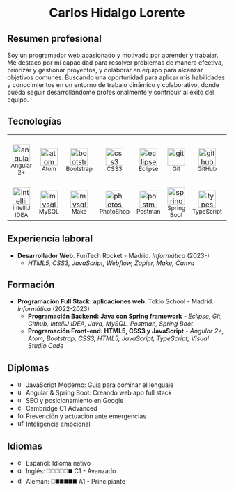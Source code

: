 <h1 align="center">Carlos Hidalgo Lorente</h1>

## Resumen profesional
Soy un programador web apasionado y motivado por aprender y trabajar. Me destaco por mi capacidad para resolver problemas de manera efectiva, priorizar y gestionar proyectos, y colaborar en equipo para alcanzar objetivos comunes. Buscando una oportunidad para aplicar mis habilidades y conocimientos en un entorno de trabajo dinámico y colaborativo, donde pueda seguir desarrollándome profesionalmente y contribuir al éxito del equipo.

## Tecnologías
<table align="center" cellpadding="0" cellspacing="0" width="100%">
    <tr>
      <td align="center"><br /><img src="https://craftsmen.nl/wp/wp-content/uploads/2016/04/angular2.png" alt="angular 2+" width="40" height="40"/><br /><sub>Angular 2+</sub></td>
      <td align="center"><br /><img src="https://upload.wikimedia.org/wikipedia/commons/e/e2/Atom_1.0_icon.png" alt="atom" width="40" height="40"/><br /><sub>Atom</sub></td>
      <td align="center"><br /><img src="https://www.vectorlogo.zone/logos/getbootstrap/getbootstrap-icon.svg" alt="bootstrap" width="40" height="40"/><br /><sub>Bootstrap</sub></td>
      <td align="center"><br /><img src="https://www.vectorlogo.zone/logos/w3_css/w3_css-icon.svg" alt="css3" width="40" height="40"/><br /><sub>CSS3</sub></td>
      <td align="center"><br /><img src="https://cdn.freebiesupply.com/logos/large/2x/eclipse-11-logo-png-transparent.png" alt="eclipse" width="40" height="40"/><br /><sub>Eclipse</sub></td>
      <td align="center"><br /><img src="https://www.vectorlogo.zone/logos/git-scm/git-scm-icon.svg" alt="git" width="40" height="40"/><br /><sub>Git</sub></td>
      <td align="center"><br /><img src="https://www.vectorlogo.zone/logos/github/github-tile.svg" alt="github" width="40" height="40"/><br /><sub>GitHub</sub></td>
      <td align="center"><br /><img src="https://www.vectorlogo.zone/logos/java/java-icon.svg" alt="java" width="40" height="40"/><br /><sub>Java</sub></td>
      <td align="center"><br /><img src="https://www.vectorlogo.zone/logos/javascript/javascript-icon.svg" alt="javascript" width="40" height="40"/><br /><sub>JavaScript</sub></td>
      <td align="center"><br /><img src="https://www.vectorlogo.zone/logos/w3_html5/w3_html5-icon.svg" alt="html5" width="40" height="40"/><br /><sub>HTML5</td>
     </tr>
    <tr>
      <td align="center"><br /><img src="https://upload.wikimedia.org/wikipedia/commons/9/9c/IntelliJ_IDEA_Icon.svg" alt="intellij idea" width="40" height="40"/><br /><sub>IntelliJ IDEA</sub></td>
      <td align="center"><br /><img src="https://www.freepnglogos.com/uploads/logo-mysql-png/logo-mysql-mysql-logo-png-images-are-download-crazypng-21.png" alt="mysql" width="40" height="40"/><br /><sub>MySQL</sub></td>
      <td align="center"><br /><img src="https://res.cloudinary.com/imagist/image/fetch/f_auto/q_auto/c_scale,w_2624/https://images.ctfassets.net/dm4oa8qtogq0/4LP1ix40a63dpOPZhila2Z/6d22ac51f33854d1e759e0f5fa3dd210/make-app-icon-circle.png?_a=ATCqVAA0" alt="mysql" width="40" height="40"/><br /><sub>Make</sub></td>
      <td align="center"><br /><img src="https://upload.wikimedia.org/wikipedia/commons/a/af/Adobe_Photoshop_CC_icon.svg" alt="photoshop" width="40" height="40"/><br /><sub>PhotoShop</sub></td>
      <td align="center"><br /><img src="https://www.vectorlogo.zone/logos/getpostman/getpostman-icon.svg" alt="postman" width="40" height="40"/><br /><sub>Postman</sub></td>
      <td align="center"><br /><img src="https://objectpartners.com/wp-content/uploads/2015/02/spring-boot-project-logo.png" alt="spring-boot" width="40" height="40"/><br /><sub>Spring Boot</sub></td>
      <td align="center"><br /><img src="https://www.vectorlogo.zone/logos/typescriptlang/typescriptlang-icon.svg" alt="typescript" width="40" height="40"/><br /><sub>TypeScript</sub></td>
      <td align="center"><br /><img src="https://www.vectorlogo.zone/logos/visualstudio_code/visualstudio_code-icon.svg" alt="visual-studio-code" width="40" height="40"/><br /><sub>VSC</sub></td>
      <td align="center"><br /><img src="https://www.vectorlogo.zone/logos/webflow/webflow-icon.svg" alt="webflow" width="40" height="40"/><br /><sub>Webflow</sub></td>
      <td align="center"><br /><img src="https://www.vectorlogo.zone/logos/zapier/zapier-icon.svg" alt="zapier" width="40" height="40"/><br /><sub>Zapier</sub></td>
    </tr>
</table>

## Experiencia laboral
* __Desarrollador Web__. FunTech Rocket - Madrid. *Informática* (2023-)
  * *HTML5, CSS3, JavaScript, Webflow, Zapier, Make, Canva*
    
## Formación
* __Programación Full Stack: aplicaciones web__. Tokio School - Madrid. *Informática* (2022-2023)
  * **Programación Backend: Java con Spring framework** - *Eclipse, Git, Github, IntelliJ IDEA, Java, MySQL, Postman, Spring Boot*
  * **Programación Front-end: HTML5, CSS3 y JavaScript** - *Angular 2+, Atom, Bootstrap, CSS3, HTML5, JavaScript, TypeScript, Visual Studio Code*

## Diplomas
* <img src="https://www.vectorlogo.zone/logos/udemy/udemy-icon.svg" alt="udemy" width="15" height="15"/> JavaScript Moderno: Guía para dominar el lenguaje
* <img src="https://www.vectorlogo.zone/logos/udemy/udemy-icon.svg" alt="udemy" width="15" height="15"/> Angular & Spring Boot: Creando web app full stack
* <img src="https://www.vectorlogo.zone/logos/udemy/udemy-icon.svg" alt="udemy" width="15" height="15"/> SEO y posicionamiento en Google
* <img src="https://user-images.githubusercontent.com/99825816/233783642-abeca660-581d-43e1-8427-e5eb6ae9696f.png" alt="cambridge" width="15" height="15"/> Cambridge C1 Advanced
* <img src="https://www.preving.com/media/logo_formalia.jpg" alt="formalia" width="15" height="15"/> Prevención y actuación ante emergencias
* <img src="https://mir-s3-cdn-cf.behance.net/project_modules/max_1200/014d2915989867.56299bf64a48d.jpg" alt="ufdv" width="15" height="15"/> Inteligencia emocional

## Idiomas
* <img src="https://em-content.zobj.net/thumbs/120/twitter/322/flag-spain_1f1ea-1f1f8.png" alt="es" width="15" height="15"/> Español: Idioma nativo
* <img src="https://em-content.zobj.net/thumbs/120/twitter/322/flag-united-kingdom_1f1ec-1f1e7.png" alt="gb" width="15" height="15"/> Inglés: ◻️◻️◻️◻️◻️◼️ C1 - Avanzado
* <img src="https://em-content.zobj.net/thumbs/120/twitter/322/flag-germany_1f1e9-1f1ea.png" alt="de" width="15" height="15"/> Alemán: ◻️◼️◼️◼️◼️◼️ A1 - Principiante
